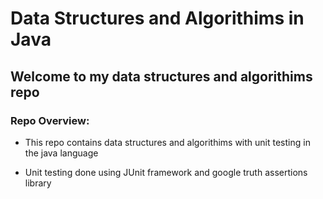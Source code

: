 # Data Structures and Algorithims in Java

## Welcome to my data structures and algorithims repo


### Repo Overview:

- This repo contains data structures and algorithims with unit testing in the java language

- Unit testing done using JUnit framework and google truth assertions library